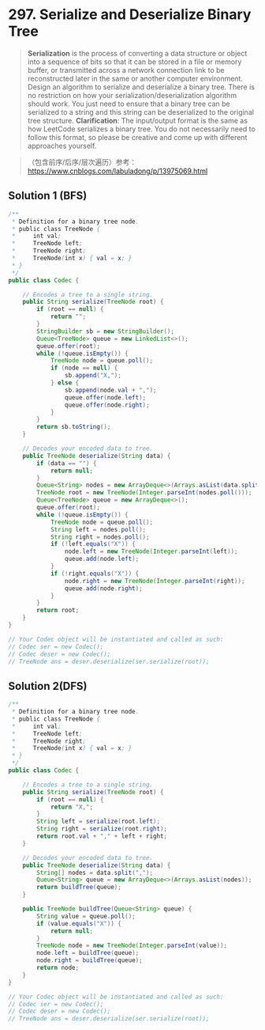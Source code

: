 # 297. Serialize and Deserialize Binary Tree

>**Serialization** is the process of converting a data structure or object into a sequence of bits so that it can be stored in a file or memory buffer, or transmitted across a network connection link to be reconstructed later in the same or another computer environment.
Design an algorithm to serialize and deserialize a binary tree. There is no restriction on how your serialization/deserialization algorithm should work. You just need to ensure that a binary tree can be serialized to a string and this string can be deserialized to the original tree structure.
**Clarification**: The input/output format is the same as how LeetCode serializes a binary tree. You do not necessarily need to follow this format, so please be creative and come up with different approaches yourself.

>

>（包含前序/后序/层次遍历）参考：https://www.cnblogs.com/labuladong/p/13975069.html
## Solution 1 (BFS)
```java
/**
 * Definition for a binary tree node.
 * public class TreeNode {
 *     int val;
 *     TreeNode left;
 *     TreeNode right;
 *     TreeNode(int x) { val = x; }
 * }
 */
public class Codec {

    // Encodes a tree to a single string.
    public String serialize(TreeNode root) {
        if (root == null) {
            return "";
        }
        StringBuilder sb = new StringBuilder();
        Queue<TreeNode> queue = new LinkedList<>();
        queue.offer(root);
        while (!queue.isEmpty()) {
            TreeNode node = queue.poll();
            if (node == null) {
                sb.append("X,");
            } else {
                sb.append(node.val + ",");
                queue.offer(node.left);
                queue.offer(node.right);
            }
        }
        return sb.toString();
    }

    // Decodes your encoded data to tree.
    public TreeNode deserialize(String data) {
        if (data == "") {
            return null;
        }
        Queue<String> nodes = new ArrayDeque<>(Arrays.asList(data.split(",")));
        TreeNode root = new TreeNode(Integer.parseInt(nodes.poll()));
        Queue<TreeNode> queue = new ArrayDeque<>();
        queue.offer(root);
        while (!queue.isEmpty()) {
            TreeNode node = queue.poll();
            String left = nodes.poll();
            String right = nodes.poll();
            if (!left.equals("X")) {
                node.left = new TreeNode(Integer.parseInt(left));
                queue.add(node.left);
            }
            if (!right.equals("X")) {
                node.right = new TreeNode(Integer.parseInt(right));
                queue.add(node.right);
            }
        }
        return root;
    }
}

// Your Codec object will be instantiated and called as such:
// Codec ser = new Codec();
// Codec deser = new Codec();
// TreeNode ans = deser.deserialize(ser.serialize(root));
```


## Solution 2(DFS)
```java
/**
 * Definition for a binary tree node.
 * public class TreeNode {
 *     int val;
 *     TreeNode left;
 *     TreeNode right;
 *     TreeNode(int x) { val = x; }
 * }
 */
public class Codec {

    // Encodes a tree to a single string.
    public String serialize(TreeNode root) {
        if (root == null) {
            return "X,";
        }
        String left = serialize(root.left);
        String right = serialize(root.right);
        return root.val + "," + left + right;
    }

    // Decodes your encoded data to tree.
    public TreeNode deserialize(String data) {
        String[] nodes = data.split(",");
        Queue<String> queue = new ArrayDeque<>(Arrays.asList(nodes));
        return buildTree(queue);
    }

    public TreeNode buildTree(Queue<String> queue) {
        String value = queue.poll();
        if (value.equals("X")) {
            return null;
        }
        TreeNode node = new TreeNode(Integer.parseInt(value));
        node.left = buildTree(queue);
        node.right = buildTree(queue);
        return node;
    }
}

// Your Codec object will be instantiated and called as such:
// Codec ser = new Codec();
// Codec deser = new Codec();
// TreeNode ans = deser.deserialize(ser.serialize(root));
```